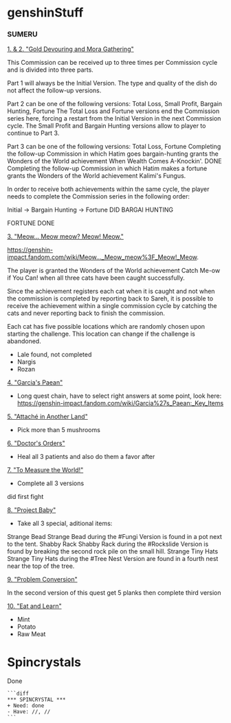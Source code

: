  # genshinStuff </h1>

<h3>SUMERU</h3>

<ins>1. & 2. "Gold Devouring and Mora Gathering"</ins>

This Commission can be received up to three times per Commission cycle and is divided into three parts.

Part 1 will always be the Initial Version. The type and quality of the dish do not affect the follow-up versions.

Part 2 can be one of the following versions: Total Loss, Small Profit, Bargain Hunting, Fortune
The Total Loss and Fortune versions end the Commission series here, forcing a restart from the Initial Version in the next Commission cycle.
The Small Profit and Bargain Hunting versions allow to player to continue to Part 3.

Part 3 can be one of the following versions: Total Loss, Fortune
Completing the follow-up Commission in which Hatim goes bargain-hunting grants the Wonders of the World achievement When Wealth Comes A-Knockin'. DONE
Completing the follow-up Commission in which Hatim makes a fortune grants the Wonders of the World achievement Kalimi's Fungus.

In order to receive both achievements within the same cycle, the player needs to complete the Commission series in the following order:

Initial → Bargain Hunting → Fortune
DID BARGAI HUNTING

FORTUNE DONE

<ins>3. "Meow... Meow meow? Meow! Meow."</ins>

https://genshin-impact.fandom.com/wiki/Meow..._Meow_meow%3F_Meow!_Meow.

The player is granted the Wonders of the World achievement Catch Me-ow if You Can! when all three cats have been caught successfully.

Since the achievement registers each cat when it is caught and not when the commission is completed by reporting back to Sareh, it is possible to receive the achievement within a single commission cycle by catching the cats and never reporting back to finish the commission.

Each cat has five possible locations which are randomly chosen upon starting the challenge. This location can change if the challenge is abandoned.

- Lale found, not completed
- Nargis
- Rozan

<ins>4. "Garcia's Paean"</ins>

- Long quest chain, have to select right answers at some point, look here:
https://genshin-impact.fandom.com/wiki/Garcia%27s_Paean:_Key_Items

<ins>5. "Attaché in Another Land"</ins>

- Pick more than 5 mushrooms

<ins>6. "Doctor's Orders"</ins>

- Heal all 3 patients and also do them a favor after

<ins>7. "To Measure the World!"</ins>

- Complete all 3 versions

did first fight

<ins>8. "Project Baby"</ins>

- Take all 3 special, aditional items:

Strange Bead Strange Bead during the #Fungi Version is found in a pot next to the tent.
Shabby Rack Shabby Rack during the #Rockslide Version is found by breaking the second rock pile on the small hill.
Strange Tiny Hats Strange Tiny Hats during the #Tree Nest Version are found in a fourth nest near the top of the tree.

<ins>9. "Problem Conversion"</ins>

In the second version of this quest get 5 planks then complete third version

<ins>10. "Eat and Learn"</ins>

- Mint
- Potato
- Raw Meat



# Spincrystals </h1>

Done

~~~
```diff
*** SPINCRYSTAL ***
+ Need: done
- Have: //, //
```
~~~